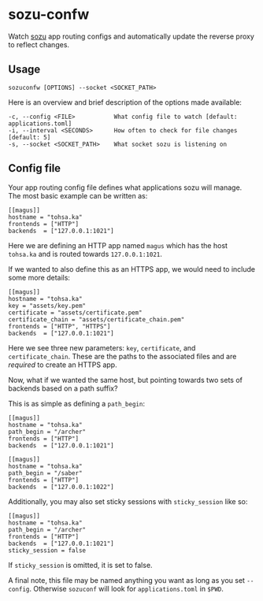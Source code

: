# sozu-confw
Watch [sozu](https://github.com/sozu-proxy/sozu) app routing configs and automatically update the reverse proxy to reflect changes. 

## Usage
```
sozuconfw [OPTIONS] --socket <SOCKET_PATH>
```

Here is an overview and brief description of the options made available:
```
-c, --config <FILE>           What config file to watch [default: applications.toml]
-i, --interval <SECONDS>      How often to check for file changes [default: 5]
-s, --socket <SOCKET_PATH>    What socket sozu is listening on
```

## Config file

Your app routing config file defines what applications sozu will manage. The most basic example can be written as:

```
[[magus]]
hostname = "tohsa.ka"
frontends = ["HTTP"]
backends  = ["127.0.0.1:1021"]
```

Here we are defining an HTTP app named `magus` which has the host `tohsa.ka` and is routed towards `127.0.0.1:1021`.

If we wanted to also define this as an HTTPS app, we would need to include some more details:

```
[[magus]]
hostname = "tohsa.ka"
key = "assets/key.pem"
certificate = "assets/certificate.pem"
certificate_chain = "assets/certificate_chain.pem"
frontends = ["HTTP", "HTTPS"]
backends  = ["127.0.0.1:1021"]
```

Here we see three new parameters: `key`, `certificate`, and `certificate_chain`. These are the paths to the associated files and are *required* to create an HTTPS app.

Now, what if we wanted the same host, but pointing towards two sets of backends based on a path suffix?

This is as simple as defining a `path_begin`:

```
[[magus]]
hostname = "tohsa.ka"
path_begin = "/archer"
frontends = ["HTTP"]
backends  = ["127.0.0.1:1021"]

[[magus]]
hostname = "tohsa.ka"
path_begin = "/saber"
frontends = ["HTTP"]
backends  = ["127.0.0.1:1022"]
```

Additionally, you may also set sticky sessions with `sticky_session` like so:

```
[[magus]]
hostname = "tohsa.ka"
path_begin = "/archer"
frontends = ["HTTP"]
backends  = ["127.0.0.1:1021"]
sticky_session = false
```

If `sticky_session` is omitted, it is set to false.

A final note, this file may be named anything you want as long as you set `--config`. Otherwise `sozuconf` will look for `applications.toml` in `$PWD`.